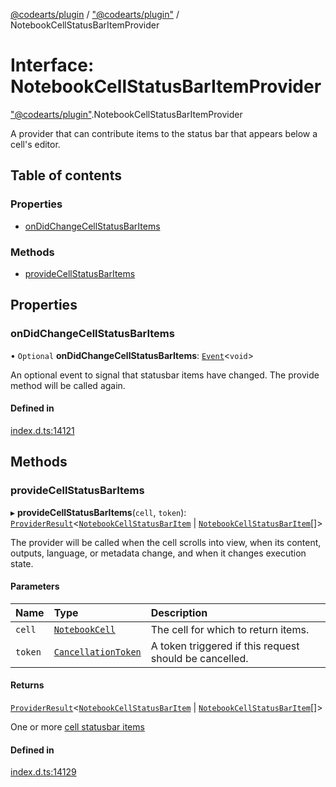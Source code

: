 [@codearts/plugin](../README.md) / ["@codearts/plugin"](../modules/_codearts_plugin_.md) / NotebookCellStatusBarItemProvider

# Interface: NotebookCellStatusBarItemProvider

["@codearts/plugin"](../modules/_codearts_plugin_.md).NotebookCellStatusBarItemProvider

A provider that can contribute items to the status bar that appears below a cell's editor.

## Table of contents

### Properties

- [onDidChangeCellStatusBarItems](codearts_plugin_.NotebookCellStatusBarItemProvider.md#ondidchangecellstatusbaritems)

### Methods

- [provideCellStatusBarItems](codearts_plugin_.NotebookCellStatusBarItemProvider.md#providecellstatusbaritems)

## Properties

### onDidChangeCellStatusBarItems

• `Optional` **onDidChangeCellStatusBarItems**: [`Event`](codearts_plugin_.Event.md)<`void`\>

An optional event to signal that statusbar items have changed. The provide method will be called again.

#### Defined in

[index.d.ts:14121](https://github.com/huaweicloud/cloudide-plugin-api/blob/4d28848/index.d.ts#L14121)

## Methods

### provideCellStatusBarItems

▸ **provideCellStatusBarItems**(`cell`, `token`): [`ProviderResult`](../modules/_codearts_plugin_.md#providerresult)<[`NotebookCellStatusBarItem`](../classes/codearts_plugin_.NotebookCellStatusBarItem.md) \| [`NotebookCellStatusBarItem`](../classes/codearts_plugin_.NotebookCellStatusBarItem.md)[]\>

The provider will be called when the cell scrolls into view, when its content, outputs, language, or metadata change, and when it changes execution state.

#### Parameters

| Name | Type | Description |
| :------ | :------ | :------ |
| `cell` | [`NotebookCell`](codearts_plugin_.NotebookCell.md) | The cell for which to return items. |
| `token` | [`CancellationToken`](codearts_plugin_.CancellationToken.md) | A token triggered if this request should be cancelled. |

#### Returns

[`ProviderResult`](../modules/_codearts_plugin_.md#providerresult)<[`NotebookCellStatusBarItem`](../classes/codearts_plugin_.NotebookCellStatusBarItem.md) \| [`NotebookCellStatusBarItem`](../classes/codearts_plugin_.NotebookCellStatusBarItem.md)[]\>

One or more [cell statusbar items](../classes/codearts_plugin_.NotebookCellStatusBarItem.md)

#### Defined in

[index.d.ts:14129](https://github.com/huaweicloud/cloudide-plugin-api/blob/4d28848/index.d.ts#L14129)

